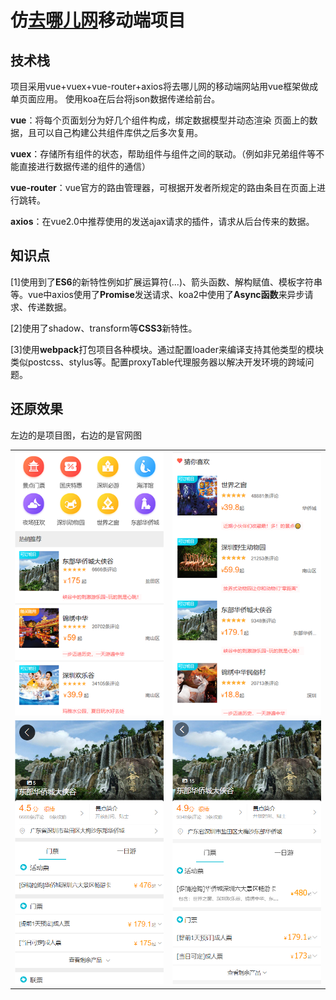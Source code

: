 # 仿[去哪儿网](http://piao.qunar.com/touch/)移动端项目

## 技术栈

 项目采用vue+vuex+vue-router+axios将去哪儿网的移动端网站用vue框架做成单页面应用。
 使用koa在后台将json数据传递给前台。

**vue**：将每个页面划分为好几个组件构成，绑定数据模型并动态渲染
页面上的数据，且可以自己构建公共组件库供之后多次复用。

**vuex**：存储所有组件的状态，帮助组件与组件之间的联动。（例如非兄弟组件等不能直接进行数据传递的组件的通信）

**vue-router**：vue官方的路由管理器，可根据开发者所规定的路由条目在页面上进行跳转。

**axios**：在vue2.0中推荐使用的发送ajax请求的插件，请求从后台传来的数据。

## 知识点

[1]使用到了**ES6**的新特性例如扩展运算符(...)、箭头函数、解构赋值、模板字符串等。vue中axios使用了**Promise**发送请求、koa2中使用了**Async函数**来异步请求、传递数据。

[2]使用了shadow、transform等**CSS3**新特性。

[3]使用**webpack**打包项目各种模块。通过配置loader来编译支持其他类型的模块类似postcss、stylus等。配置proxyTable代理服务器以解决开发环境的跨域问题。

## 还原效果
左边的是项目图，右边的是官网图
<table>
<tr>
<td><center><img src="static/githubPic/1.1.png"></center>
<td><center><img src="static/githubPic/1.2.png"></center>
</td>
</tr>

<tr>
<td><center><img src="static/githubPic/2.1.png"></center>
<td><center><img src="static/githubPic/2.2.png"></center>
</tr>

</table>
